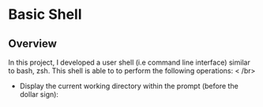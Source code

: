 # Basic Shell

## Overview
In this project, I developed a user shell (i.e command line interface) similar to bash, zsh. This shell is able to to perform the following operations: < /br>
  * Display the current working directory within the prompt (before the dollar sign):
